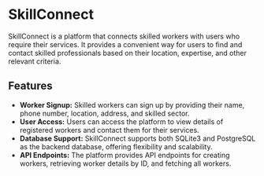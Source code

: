 # SkillConnect



SkillConnect is a platform that connects skilled workers with users who require their services. It provides a convenient way for users to find and contact skilled professionals based on their location, expertise, and other relevant criteria.

## Features

- **Worker Signup:** Skilled workers can sign up by providing their name, phone number, location, address, and skilled sector.
- **User Access:** Users can access the platform to view details of registered workers and contact them for their services.
- **Database Support:** SkillConnect supports both SQLite3 and PostgreSQL as the backend database, offering flexibility and scalability.
- **API Endpoints:** The platform provides API endpoints for creating workers, retrieving worker details by ID, and fetching all workers.


